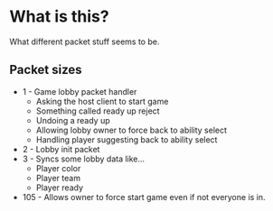 # What is this?
What different packet stuff seems to be.


## Packet sizes
- 1 - Game lobby packet handler
  - Asking the host client to start game
  - Something called ready up reject
  - Undoing a ready up
  - Allowing lobby owner to force back to ability select
  - Handling player suggesting back to ability select
- 2 - Lobby init packet
- 3 - Syncs some lobby data like...
  - Player color
  - Player team
  - Player ready
- 105 - Allows owner to force start game even if not everyone is in.
